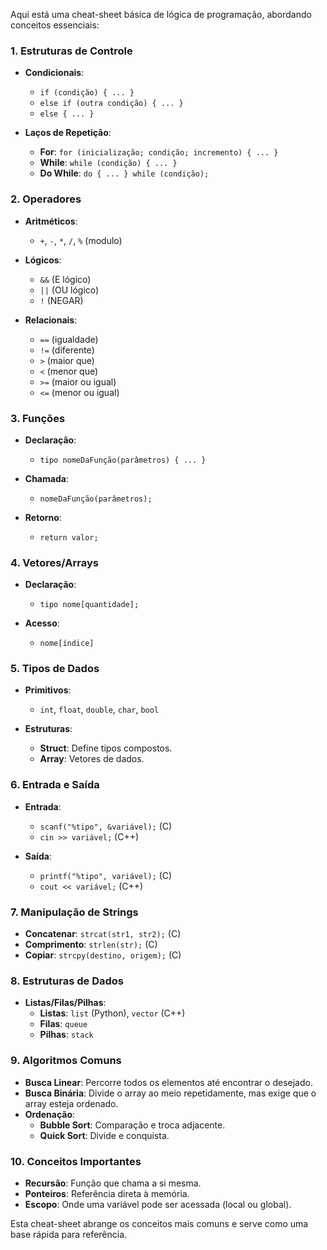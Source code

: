 Aqui está uma cheat-sheet básica de lógica de programação, abordando conceitos essenciais:

### 1. **Estruturas de Controle**
- **Condicionais**:
  - `if (condição) { ... }`
  - `else if (outra condição) { ... }`
  - `else { ... }`
  
- **Laços de Repetição**:
  - **For**: `for (inicialização; condição; incremento) { ... }`
  - **While**: `while (condição) { ... }`
  - **Do While**: `do { ... } while (condição);`

### 2. **Operadores**
- **Aritméticos**:
  - `+`, `-`, `*`, `/`, `%` (modulo)
  
- **Lógicos**:
  - `&&` (E lógico)
  - `||` (OU lógico)
  - `!` (NEGAR)
  
- **Relacionais**:
  - `==` (igualdade)
  - `!=` (diferente)
  - `>` (maior que)
  - `<` (menor que)
  - `>=` (maior ou igual)
  - `<=` (menor ou igual)

### 3. **Funções**
- **Declaração**:
  - `tipo nomeDaFunção(parâmetros) { ... }`
  
- **Chamada**:
  - `nomeDaFunção(parâmetros);`
  
- **Retorno**:
  - `return valor;`

### 4. **Vetores/Arrays**
- **Declaração**:
  - `tipo nome[quantidade];`
  
- **Acesso**:
  - `nome[índice]`
  
### 5. **Tipos de Dados**
- **Primitivos**:
  - `int`, `float`, `double`, `char`, `bool`
  
- **Estruturas**:
  - **Struct**: Define tipos compostos.
  - **Array**: Vetores de dados.

### 6. **Entrada e Saída**
- **Entrada**:
  - `scanf("%tipo", &variável);` (C)
  - `cin >> variável;` (C++)
  
- **Saída**:
  - `printf("%tipo", variável);` (C)
  - `cout << variável;` (C++)

### 7. **Manipulação de Strings**
- **Concatenar**: `strcat(str1, str2);` (C)
- **Comprimento**: `strlen(str);` (C)
- **Copiar**: `strcpy(destino, origem);` (C)

### 8. **Estruturas de Dados**
- **Listas/Filas/Pilhas**:
  - **Listas**: `list` (Python), `vector` (C++)
  - **Filas**: `queue`
  - **Pilhas**: `stack`

### 9. **Algoritmos Comuns**
- **Busca Linear**: Percorre todos os elementos até encontrar o desejado.
- **Busca Binária**: Divide o array ao meio repetidamente, mas exige que o array esteja ordenado.
- **Ordenação**:
  - **Bubble Sort**: Comparação e troca adjacente.
  - **Quick Sort**: Divide e conquista.

### 10. **Conceitos Importantes**
- **Recursão**: Função que chama a si mesma.
- **Ponteiros**: Referência direta à memória.
- **Escopo**: Onde uma variável pode ser acessada (local ou global).

Esta cheat-sheet abrange os conceitos mais comuns e serve como uma base rápida para referência.


